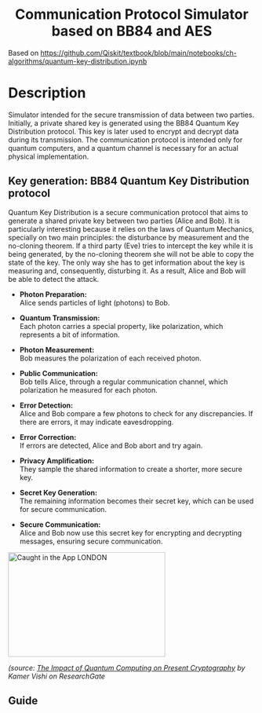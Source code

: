 <h1 align="center"> Communication Protocol Simulator based on BB84 and AES </h1>

Based on https://github.com/Qiskit/textbook/blob/main/notebooks/ch-algorithms/quantum-key-distribution.ipynb

# Description
Simulator intended for the secure transmission of data between two parties. Initially, a private shared key is generated using the BB84 Quantum Key Distribution protocol. This key is later used to encrypt and decrypt data during its transmission. The communication protocol is intended only for quantum computers, and a quantum channel is necessary for an actual physical implementation.

## Key generation: BB84 Quantum Key Distribution protocol

Quantum Key Distribution is a secure communication protocol that aims to generate a shared private key between two parties (Alice and Bob). It is particularly interesting because it relies on the laws of Quantum Mechanics, specially on two main principles: the disturbance by measurement and the no-cloning theorem. If a third party (Eve) tries to intercept the key while it is being generated, by the no-cloning theorem she will not be able to copy the state of the key. The only way she has to get information about the key is measuring and, consequently, disturbing it. As a result, Alice and Bob will be able to detect the attack.

- **Photon Preparation:**<br/>
Alice sends particles of light (photons) to Bob.

- **Quantum Transmission:**<br/>
Each photon carries a special property, like polarization, which represents a bit of information.

- **Photon Measurement:**<br/>
Bob measures the polarization of each received photon.

- **Public Communication:**<br/>
Bob tells Alice, through a regular communication channel, which polarization he measured for each photon.

- **Error Detection:**<br/>
Alice and Bob compare a few photons to check for any discrepancies. If there are errors, it may indicate eavesdropping.

- **Error Correction:**<br/>
If errors are detected, Alice and Bob abort and try again.

- **Privacy Amplification:**<br/>
They sample the shared information to create a shorter, more secure key.

- **Secret Key Generation:**<br/>
The remaining information becomes their secret key, which can be used for secure communication.

- **Secure Communication:**<br/>
Alice and Bob now use this secret key for encrypting and decrypting messages, ensuring secure communication.

<a data-flickr-embed="true" data-header="true"  href="https://www.researchgate.net/figure/Key-exchange-in-the-BB84-protocol-implemented-with-polarization-of-photons-adapted-from_fig1_324115273" title=""><img src="https://github.com/Jpark99/Quantum_Security/assets/10427379/257c7751-839a-42ac-a252-b19378e0b12f" width="320" height="213" alt="Caught in the App LONDON"></a>

 _(source: [The Impact of Quantum Computing on Present Cryptography](https://www.researchgate.net/figure/Key-exchange-in-the-BB84-protocol-implemented-with-polarization-of-photons-adapted-from_fig1_324115273) by Kamer Vishi on ResearchGate_



## Guide


